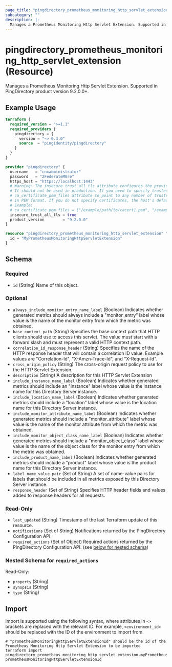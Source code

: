 ```yaml
---
page_title: "pingdirectory_prometheus_monitoring_http_servlet_extension Resource - terraform-provider-pingdirectory"
subcategory: ""
description: |-
  Manages a Prometheus Monitoring Http Servlet Extension. Supported in PingDirectory product version 9.2.0.0+.
---
```


# pingdirectory_prometheus_monitoring_http_servlet_extension (Resource)

Manages a Prometheus Monitoring Http Servlet Extension. Supported in PingDirectory product version 9.2.0.0+.

## Example Usage

```terraform
terraform {
  required_version = ">=1.1"
  required_providers {
    pingdirectory = {
      version = "~> 0.3.0"
      source  = "pingidentity/pingdirectory"
    }
  }
}

provider "pingdirectory" {
  username   = "cn=administrator"
  password   = "2FederateM0re"
  https_host = "https://localhost:1443"
  # Warning: The insecure_trust_all_tls attribute configures the provider to trust any certificate presented by the PingDirectory server.
  # It should not be used in production. If you need to specify trusted CA certificates, use the
  # ca_certificate_pem_files attribute to point to any number of trusted CA certificate files
  # in PEM format. If you do not specify certificates, the host's default root CA set will be used.
  # Example:
  # ca_certificate_pem_files = ["/example/path/to/cacert1.pem", "/example/path/to/cacert2.pem"]
  insecure_trust_all_tls = true
  product_version        = "9.2.0.0"
}

resource "pingdirectory_prometheus_monitoring_http_servlet_extension" "myPrometheusMonitoringHttpServletExtension" {
  id = "MyPrometheusMonitoringHttpServletExtension"
}
```

<!-- schema generated by tfplugindocs -->
## Schema

### Required

- `id` (String) Name of this object.

### Optional

- `always_include_monitor_entry_name_label` (Boolean) Indicates whether generated metrics should always include a "monitor_entry" label whose value is the name of the monitor entry from which the metric was obtained.
- `base_context_path` (String) Specifies the base context path that HTTP clients should use to access this servlet. The value must start with a forward slash and must represent a valid HTTP context path.
- `correlation_id_response_header` (String) Specifies the name of the HTTP response header that will contain a correlation ID value. Example values are "Correlation-Id", "X-Amzn-Trace-Id", and "X-Request-Id".
- `cross_origin_policy` (String) The cross-origin request policy to use for the HTTP Servlet Extension.
- `description` (String) A description for this HTTP Servlet Extension
- `include_instance_name_label` (Boolean) Indicates whether generated metrics should include an "instance" label whose value is the instance name for this Directory Server instance.
- `include_location_name_label` (Boolean) Indicates whether generated metrics should include a "location" label whose value is the location name for this Directory Server instance.
- `include_monitor_attribute_name_label` (Boolean) Indicates whether generated metrics should include a "monitor_attribute" label whose value is the name of the monitor attribute from which the metric was obtained.
- `include_monitor_object_class_name_label` (Boolean) Indicates whether generated metrics should include a "monitor_object_class" label whose value is the name of the object class for the monitor entry from which the metric was obtained.
- `include_product_name_label` (Boolean) Indicates whether generated metrics should include a "product" label whose value is the product name for this Directory Server instance.
- `label_name_value_pair` (Set of String) A set of name-value pairs for labels that should be included in all metrics exposed by this Directory Server instance.
- `response_header` (Set of String) Specifies HTTP header fields and values added to response headers for all requests.

### Read-Only

- `last_updated` (String) Timestamp of the last Terraform update of this resource.
- `notifications` (Set of String) Notifications returned by the PingDirectory Configuration API.
- `required_actions` (Set of Object) Required actions returned by the PingDirectory Configuration API. (see [below for nested schema](#nestedatt--required_actions))

<a id="nestedatt--required_actions"></a>
### Nested Schema for `required_actions`

Read-Only:

- `property` (String)
- `synopsis` (String)
- `type` (String)

## Import

Import is supported using the following syntax, where attributes in `<>` brackets are replaced with the relevant ID.  For example, `<environment_id>` should be replaced with the ID of the environment to import from.

```shell
# "prometheusMonitoringHttpServletExtensionId" should be the id of the Prometheus Monitoring Http Servlet Extension to be imported
terraform import pingdirectory_prometheus_monitoring_http_servlet_extension.myPrometheusMonitoringHttpServletExtension prometheusMonitoringHttpServletExtensionId
```